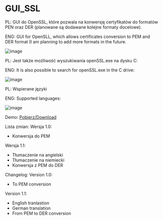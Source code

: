 # GUI_SSL
PL: GUI do OpenSSL, które pozwala na konwersję certyfikatów do formatów PEN oraz DER (planowane są dodawane kolejne formaty docelowe).

ENG: GUI for OpenSLL, which allows certificates conversion to PEM and DER format (I am planning to add more formats in the future.

![image](https://user-images.githubusercontent.com/51879801/128614517-15ed28cb-b269-43d1-ad2d-55c11bc330eb.png)


PL: Jest także możliwość wyszukiwania openSSL.exe na dysku C:

ENG: It is also possible to search for openSSL.exe in the C drive:

![image](https://user-images.githubusercontent.com/51879801/128614569-54013c47-1376-429e-893c-bb83b04e10a3.png)

 
PL: Wspierane języki

ENG: Supported languages:

![image](https://user-images.githubusercontent.com/51879801/128614489-5d481788-2ef3-4b3a-965e-b74091977b95.png)

 
Demo: [Pobierz/Download](https://onedrive.live.com/download?cid=459AE2D32C6AB297&resid=459AE2D32C6AB297%2175884&authkey=AKEHF-m5tSRGKq4)
 
Lista zmian:
Wersja 1.0:
- Konwersja do PEM

Wersja 1.1:
- Tłumaczenie na angielski
- Tłumaczenie na niemiecki
- Konwersja z PEM do DER

Changelog:
Version 1.0:
- To PEM conversion

Version 1.1:
- English tranlastion
- German translation
- From PEM to DER conversion
